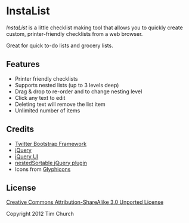 InstaList
=========

*InstaList* is a little checklist making tool that allows you to quickly create custom, printer-friendly checklists from a web browser. 

Great for quick to-do lists and grocery lists.



Features
--------

* Printer friendly checklists
* Supports nested lists (up to 3 levels deep)
* Drag & drop to re-order and to change nesting level
* Click any text to edit
* Deleting text will remove the list item
* Unlimited number of items

Credits
-------

* [Twitter Bootstrap Framework](http://twitter.github.com/bootstrap/)
* [jQuery](http://jquery.com/)
* [jQuery UI](http://jqueryui.com/)
* [nestedSortable jQuery plugin](https://github.com/mjsarfatti/nestedSortable)
* Icons from [Glyphicons](http://glyphicons.com/)

License
-------

[Creative Commons Attribution-ShareAlike 3.0 Unported License](http://creativecommons.org/licenses/by-sa/3.0/)

Copyright 2012 Tim Church